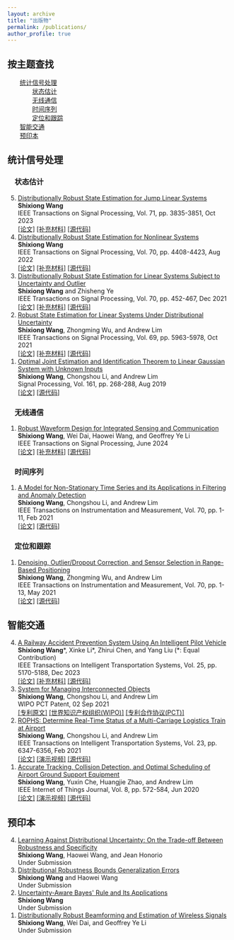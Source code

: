 ```yaml
---
layout: archive
title: "出版物"
permalink: /publications/
author_profile: true
---
```


<html>
<body>
<h2>按主题查找</h2>
    &emsp;&emsp;<a href="#ssp">统计信号处理</a><br>
    &emsp;&emsp;&emsp;&emsp;<a href="#se">状态估计</a><br>
    &emsp;&emsp;&emsp;&emsp;<a href="#wc">无线通信</a><br>
    &emsp;&emsp;&emsp;&emsp;<a href="#ts">时间序列</a><br>
    &emsp;&emsp;&emsp;&emsp;<a href="#pt">定位和跟踪</a><br>
    &emsp;&emsp;<a href="#it">智能交通</a><br>
    &emsp;&emsp;<a href="#pp">预印本</a>
<h2 id="ssp">统计信号处理</h2>
    <h3 id="se">&emsp;状态估计</h3>
        <ol reversed>		<!-- u: unordered, l: list-->
            <li>
                <a href="https://ieeexplore.ieee.org/document/10281374">Distributionally Robust State Estimation for Jump Linear Systems</a>
                <br>
                <b>Shixiong Wang</b>
                <br>
                IEEE Transactions on Signal Processing, Vol. 71, pp. 3835-3851, Oct 2023
                <br>
                <a href="../files/publications/2023/[Wang 2023 TSP] Distributionally Robust State Estimation - Jump.pdf">[论文]</a>
                <a href="../files/publications/2023/[Wang 2023 TSP] [Suppl] Distributionally Robust State Estimation - Jump.pdf">[补充材料]</a>
                <a href="https://github.com/Spratm-Asleaf/DRSE-Jump">[源代码]</a>
            </li> 
            <li>
                <a href="https://ieeexplore.ieee.org/document/9872130">Distributionally Robust State Estimation for Nonlinear Systems</a>
                <br>
                <b>Shixiong Wang</b>
                <br>
                IEEE Transactions on Signal Processing, Vol. 70, pp. 4408-4423, Aug 2022
                <br>
                <a href="../files/publications/2022/[Wang 2022 TSP] Distributionally Robust State Estimation - Nonlinear.pdf">[论文]</a>
                <a href="../files/publications/2022/[Wang 2022 TSP] [Suppl] Distributionally Robust State Estimation - Nonlinear.pdf">[补充材料]</a>
                <a href="https://github.com/Spratm-Asleaf/DRSE-Nonlinear">[源代码]</a>
            </li> 
            <li>
                <a href="https://ieeexplore.ieee.org/document/9656678">Distributionally Robust State Estimation for Linear Systems Subject to Uncertainty and Outlier</a>
                <br>
                <b>Shixiong Wang</b> and Zhisheng Ye
                <br>
                IEEE Transactions on Signal Processing, Vol. 70, pp. 452-467, Dec 2021
                <br>
                <a href="../files/publications/2022/[Wang 2022 TSP] Distributionally Robust State Estimation - Uncertianty and Outlier.pdf">[论文]</a>
                <a href="../files/publications/2022/[Wang 2022 TSP] [Suppl] Distributionally Robust State Estimation - Uncertianty and Outlier.pdf">[补充材料]</a>
                <a href="https://github.com/Spratm-Asleaf/DRSE-Outlier">[源代码]</a>
            </li> 
            <li>
                <a href="https://ieeexplore.ieee.org/document/9563203">Robust State Estimation for Linear Systems Under Distributional Uncertainty</a>
                <br>
                <b>Shixiong Wang</b>, Zhongming Wu, and Andrew Lim
                <br>
                IEEE Transactions on Signal Processing, Vol. 69, pp. 5963-5978, Oct 2021
                <br>
                <a href="../files/publications/2021/[Wang 2021 TSP] Distributionally Robust State Estimation - Uncertianty.pdf">[论文]</a>
                <a href="../files/publications/2021/[Wang 2021 TSP] [Suppl] Distributionally Robust State Estimation - Uncertianty.pdf">[补充材料]</a>
                <a href="https://github.com/Spratm-Asleaf/DRSE">[源代码]</a>
            </li> 
            <li>
                <a href="https://www.sciencedirect.com/science/article/abs/pii/S016516841930091X">Optimal Joint Estimation and Identification Theorem to Linear Gaussian System with Unknown Inputs</a>
                <br>
                <b>Shixiong Wang</b>, Chongshou Li, and Andrew Lim
                <br>
                Signal Processing, Vol. 161, pp. 268-288, Aug 2019
                <br>
                <a href="../files/publications/2019/[Wang 2019 SP] Joint Estimation and Identification.pdf">[论文]</a>
                <a href="https://github.com/Spratm-Asleaf/LJEI">[源代码]</a>
            </li> 
        </ol>
    <h3 id="wc">&emsp;无线通信</h3>
        <ol reversed>		<!-- u: unordered, l: list-->
            <li>
                <a href="https://ieeexplore.ieee.org/document/10549948">Robust Waveform Design for Integrated Sensing and Communication</a>
                <br>
                <b>Shixiong Wang</b>, Wei Dai, Haowei Wang, and Geoffrey Ye Li
                <br>
                IEEE Transactions on Signal Processing, June 2024
                <br>
                <a href="../files/publications/2024/[Wang 2024 TSP] Robust Waveform Design for ISAC.pdf">[论文]</a>
                <a href="../files/publications/2024/[Wang 2024 TSP] [Suppl] Robust Waveform Design for ISAC.pdf">[补充材料]</a>
                <a href="https://github.com/Spratm-Asleaf/Robust-Waveform">[源代码]</a>
            </li> 
        </ol>
    <h3 id="ts">&emsp;时间序列</h3>
        <ol reversed>		<!-- u: unordered, l: list-->
            <li>
                <a href="https://ieeexplore.ieee.org/document/9354187">A Model for Non-Stationary Time Series and its Applications in Filtering and Anomaly Detection</a>
                <br>
                <b>Shixiong Wang</b>, Chongshou Li, and Andrew Lim
                <br>
                IEEE Transactions on Instrumentation and Measurement, Vol. 70, pp. 1-11, Feb 2021
                <br>
                <a href="../files/publications/2021/[Wang 2021 TIM] Model for Nonstationary Time Series.pdf">[论文]</a>
                <a href="https://github.com/Spratm-Asleaf/TVLAP-KF">[源代码]</a>
            </li> 
        </ol>
    <h3 id="pt">&emsp;定位和跟踪</h3>
        <ol reversed>		<!-- u: unordered, l: list-->
            <li>
                <a href="https://ieeexplore.ieee.org/document/9427087">Denoising, Outlier/Dropout Correction, and Sensor Selection in Range-Based Positioning
</a>
                <br>
                <b>Shixiong Wang</b>, Zhongming Wu, and Andrew Lim
                <br>
                IEEE Transactions on Instrumentation and Measurement, Vol. 70, pp. 1-13, May 2021
                <br>
                <a href="../files/publications/2021/[Wang 2021 TIM] Range Based Positioning.pdf">[论文]</a>
                <a href="https://github.com/Spratm-Asleaf/Range-Correction">[源代码]</a>
            </li> 
        </ol>
<h2 id="it">智能交通</h2>
    <ol reversed>		<!-- u: unordered, l: list-->
        <li>
            <a href="https://ieeexplore.ieee.org/document/10337782">A Railway Accident Prevention System Using An Intelligent Pilot Vehicle</a>
            <br>
            <b>Shixiong Wang</b>*, Xinke Li*, Zhirui Chen, and Yang Liu (*: Equal Contribution)
            <br>
            IEEE Transactions on Intelligent Transportation Systems, Vol. 25, pp. 5170-5188, Dec 2023
            <br>
            <a href="../files/publications/2023/[Wang 2023 TITS] Railway Accident Prevention System - Pilot.pdf">[论文]</a>
            <a href="../files/publications/2023/[Wang 2023 TITS] [Suppl] Railway Accident Prevention System - Pilot.pdf">[补充材料]</a>
            <a href="https://github.com/Spratm-Asleaf/Pilot-Vehicle">[源代码]</a>
        </li> 
        <li>
            <a href="https://patentscope.wipo.int/search/en/detail.jsf?docId=WO2021173085">System for Managing Interconnected Objects</a>
            <br>
            <b>Shixiong Wang</b>, Chongshou Li, and Andrew Lim
            <br>
            WIPO PCT Patent, 02 Sep 2021
            <br>
            <a href="../files/publications/2021/[Wang 2021 PCT Patent] System for Managing Interconnected Objects.pdf">[专利原文]</a>
            <a href="https://www.wipo.int/portal/en/index.html">[世界知识产权组织(WIPO)]</a>
            <a href="https://www.wipo.int/pct/en/">[专利合作协议(PCT)]</a>
        </li> 
        <li>
            <a href="https://ieeexplore.ieee.org/document/9352528">ROPHS: Determine Real-Time Status of a Multi-Carriage Logistics Train at Airport</a>
            <br>
            <b>Shixiong Wang</b>, Chongshou Li, and Andrew Lim
            <br>
            IEEE Transactions on Intelligent Transportation Systems, Vol. 23, pp. 6347-6356, Feb 2021
            <br>
            <a href="../files/publications/2021/[Wang 2021 TITS] ROPHS - Determine Real Time Status.pdf">[论文]</a>
            <a href="https://www.bilibili.com/video/BV1Ru411c7mb/">[演示视频]</a>
            <a href="https://github.com/Spratm-Asleaf/GSE-Tracking">[源代码]</a>
        </li> 
        <li>
            <a href="https://ieeexplore.ieee.org/document/9125922">Accurate Tracking, Collision Detection, and Optimal Scheduling of Airport Ground Support Equipment</a>
            <br>
            <b>Shixiong Wang</b>, Yuxin Che, Huangjie Zhao, and Andrew Lim
            <br>
            IEEE Internet of Things Journal, Vol. 8, pp. 572-584, Jun 2020
            <br>
            <a href="../files/publications/2021/[Wang 2021 IOT] Accurate Tracking, Collision_Detection and Optimal_Scheduling.pdf">[论文]</a>
            <a href="https://www.bilibili.com/video/BV1bH4y1S72a/">[演示视频]</a>
            <a href="https://github.com/Spratm-Asleaf/GSE-Management">[源代码]</a>
        </li> 
    </ol>
<h2 id="pp">预印本</h2>
    <ol reversed>		<!-- u: unordered, l: list-->
        <li>
            <a href="https://arxiv.org/abs/2301.13565">Learning Against Distributional Uncertainty: On the Trade-off Between Robustness and Specificity</a>
            <br>
            <b>Shixiong Wang</b>, Haowei Wang, and Jean Honorio
            <br>
            Under Submission
            <!--Submitted on 26 Jan 2023-->
        </li> 
        <li>
            <a href="https://arxiv.org/abs/2212.09962">Distributional Robustness Bounds Generalization Errors</a>
            <br>
            <b>Shixiong Wang</b> and Haowei Wang
            <br>
            Under Submission
            <!--Submitted on 12 Jan 2023-->
        </li> 
        <li>
            <a href="https://arxiv.org/abs/2311.05532">Uncertainty-Aware Bayes' Rule and Its Applications</a>
            <br>
            <b>Shixiong Wang</b>
            <br>
            Under Submission
            <!--Submitted on 8 Nov 2023-->
        </li> 
        <li>
            <a href="https://arxiv.org/abs/2401.12345">Distributionally Robust Beamforming and Estimation of Wireless Signals</a>
            <br>
            <b>Shixiong Wang</b>, Wei Dai, and Geoffrey Ye Li
            <br>
            Under Submission
            <!--Submitted on 8 Nov 2023-->
        </li> 
    </ol>
</body>
</html>







